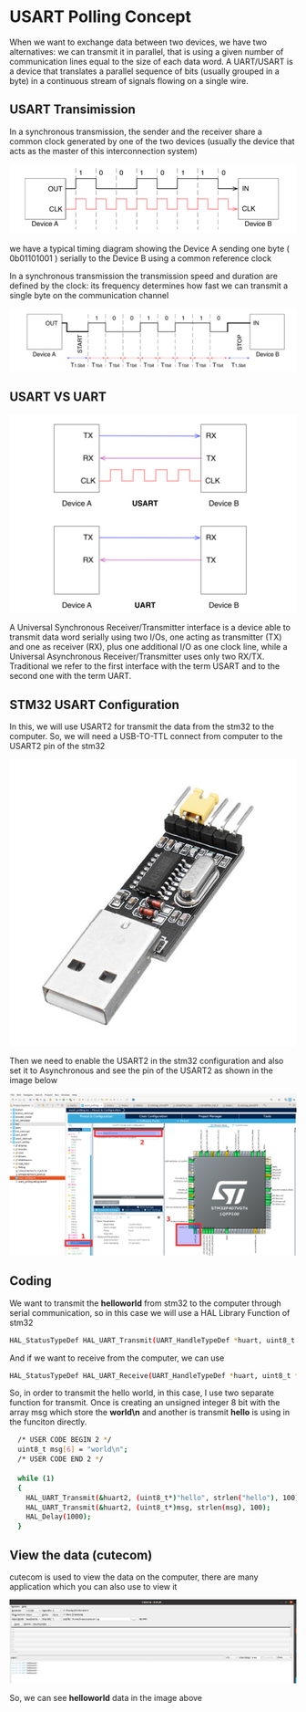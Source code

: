 # USART Polling Concept

When we want to exchange data between two devices, we have two alternatives: we can transmit it in parallel, that is using a given number of communication lines equal to the size
of each data word. A UART/USART is a device that translates a parallel sequence of bits (usually grouped in a byte) in a continuous stream of signals flowing on a single
wire.

## USART Transimission

In a synchronous transmission, the sender and the receiver share a common clock generated by one of the two devices (usually the
device that acts as the master of this interconnection system)

![stm32F407VGT6](https://github.com/Theara-Seng/stm32_lab/blob/main/usart_polling/image/data.png)

we have a typical timing diagram showing the Device A sending one byte ( 0b01101001 ) serially to the Device B using a common reference clock


In a synchronous transmission the transmission speed and duration are defined by the clock: its frequency determines how fast we can transmit a single byte on the communication channel


![stm32F407VGT6](https://github.com/Theara-Seng/stm32_lab/blob/main/usart_polling/image/st.png)

## USART VS UART


![stm32F407VGT6](https://github.com/Theara-Seng/stm32_lab/blob/main/usart_polling/image/usart_uart.png)

A Universal Synchronous Receiver/Transmitter interface is a device able to transmit data word serially using two I/Os, one acting as transmitter (TX) and one as receiver (RX), plus one additional
I/O as one clock line, while a Universal Asynchronous Receiver/Transmitter uses only two RX/TX. Traditional we refer to the first interface with the term USART and to the
second one with the term UART.

## STM32 USART Configuration

In this, we will use USART2 for transmit the data from the stm32 to the computer. So, we will need a USB-TO-TTL connect from computer to the USART2 pin of the stm32



![stm32F407VGT6](https://github.com/Theara-Seng/stm32_lab/blob/main/usart_polling/image/usb_to_ttl.jpg)


Then we need to enable the USART2 in the stm32 configuration and also set it to Asynchronous and see the pin of the USART2 as shown in the image below 



![stm32F407VGT6](https://github.com/Theara-Seng/stm32_lab/blob/main/usart_polling/image/usart2.png)

## Coding 

We want to transmit the **helloworld** from stm32 to the computer through serial communication, so in this case we will use a HAL Library Function of stm32

```sh
HAL_StatusTypeDef HAL_UART_Transmit(UART_HandleTypeDef *huart, uint8_t *pData, uint16_t Size, uint32_t Timeout);
```

And if we want to receive from the computer, we can use

```sh
HAL_StatusTypeDef HAL_UART_Receive(UART_HandleTypeDef *huart, uint8_t *pData, uint16_t Size, uint32_t Timeout);
```
So, in order to transmit the hello world, in this case, I use two separate function for transmit. Once is creating an unsigned integer 8 bit with the array msg which store the **world\n** and another is transmit **hello** is using in the funciton directly.

```sh
  /* USER CODE BEGIN 2 */
  uint8_t msg[6] = "world\n";
  /* USER CODE END 2 */
  
  while (1)
  {  
	HAL_UART_Transmit(&huart2, (uint8_t*)"hello", strlen("hello"), 100);
	HAL_UART_Transmit(&huart2, (uint8_t*)msg, strlen(msg), 100);
	HAL_Delay(1000);
  }
 ```

## View the data (cutecom)

cutecom is used to view the data on the computer, there are many application which you can also use to view it 


![stm32F407VGT6](https://github.com/Theara-Seng/stm32_lab/blob/main/usart_polling/image/Serial.png)

So, we can see **helloworld** data in the image above 
